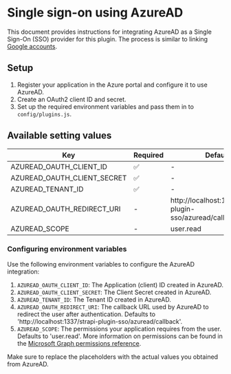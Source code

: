 # Single sign-on using AzureAD

This document provides instructions for integrating AzureAD as a Single Sign-On (SSO) provider for this plugin. The process is similar to linking [Google accounts](../google/setup.md).

## Setup

1. Register your application in the Azure portal and configure it to use AzureAD.
2. Create an OAuth2 client ID and secret.
3. Set up the required environment variables and pass them in to `config/plugins.js`.

## Available setting values

| Key                         | Required | Default                                                  |
| --------------------------- | -------- | -------------------------------------------------------- |
| AZUREAD_OAUTH_CLIENT_ID     | ✅       | -                                                        |
| AZUREAD_OAUTH_CLIENT_SECRET | ✅       | -                                                        |
| AZUREAD_TENANT_ID           | ✅       | -                                                        |
| AZUREAD_OAUTH_REDIRECT_URI  | -        | http://localhost:1337/strapi-plugin-sso/azuread/callback |
| AZUREAD_SCOPE               | -        | user.read                                                |

### Configuring environment variables

Use the following environment variables to configure the AzureAD integration:

1. `AZUREAD_OAUTH_CLIENT_ID`: The Application (client) ID created in AzureAD.
2. `AZUREAD_OAUTH_CLIENT_SECRET`: The Client Secret created in AzureAD.
3. `AZUREAD_TENANT_ID`: The Tenant ID created in AzureAD.
4. `AZUREAD_OAUTH_REDIRECT_URI`: The callback URL used by AzureAD to redirect the user after authentication. Defaults to 'http://localhost:1337/strapi-plugin-sso/azuread/callback'.
5. `AZUREAD_SCOPE`: The permissions your application requires from the user. Defaults to 'user.read'. More information on permissions can be found in the [Microsoft Graph permissions reference](https://docs.microsoft.com/en-us/graph/permissions-reference).

Make sure to replace the placeholders with the actual values you obtained from AzureAD.
